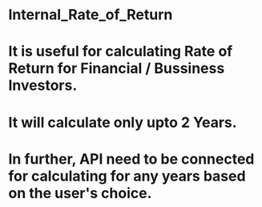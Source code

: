 # Internal_Rate_of_Return 
# It is useful for calculating Rate of Return for Financial / Bussiness Investors.
# It will calculate only upto 2 Years.
# In further, API need to be connected for calculating for any years based on the user's choice.
